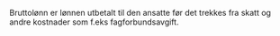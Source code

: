 Bruttolønn er lønnen utbetalt til den ansatte før det trekkes fra skatt og andre kostnader som f.eks fagforbundsavgift.